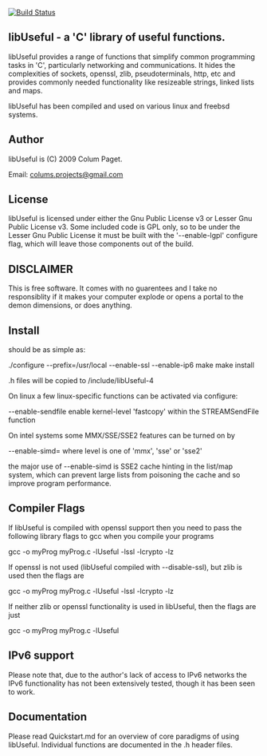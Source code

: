 [![Build Status](https://travis-ci.com/ColumPaget/libUseful.svg?branch=master)](https://travis-ci.com/ColumPaget/libUseful)

libUseful - a 'C' library of useful functions. 
-----------------------------------------------

libUseful provides a range of functions that simplify common programming tasks in 'C', particularly networking and communications. It hides the complexities of sockets, openssl, zlib, pseudoterminals, http, etc and provides commonly needed functionality like resizeable strings, linked lists and maps. 

libUseful has been compiled and used on various linux and freebsd systems.


Author
------
libUseful is (C) 2009 Colum Paget. 

Email: colums.projects@gmail.com



License
-------

libUseful is licensed under either the Gnu Public License v3 or Lesser Gnu Public License v3. Some included code is GPL only, so to be under the Lesser Gnu Public License it must be built with the '--enable-lgpl' configure flag, which will leave those components out of the build.


DISCLAIMER
----------
This is free software. It comes with no guarentees and I take no responsiblity if it makes your computer explode or opens a portal to the demon dimensions, or does anything.

Install
-------

should be as simple as:

./configure --prefix=/usr/local --enable-ssl --enable-ip6 
make
make install

.h files will be copied to <prefix>/include/libUseful-4

On linux a few linux-specific functions can be activated via configure:

--enable-sendfile   enable kernel-level 'fastcopy' within the STREAMSendFile function

On intel systems some MMX/SSE/SSE2 features can be turned on by

--enable-simd=<level>    where level is one of 'mmx', 'sse' or 'sse2'

the major use of --enable-simd is SSE2 cache hinting in the list/map system, which can prevent large lists from poisoning the cache and so improve program performance.

Compiler Flags
--------------

If libUseful is compiled with openssl support then you need to pass the following library flags to gcc when you compile your programs

gcc -o myProg myProg.c -lUseful -lssl -lcrypto -lz

If openssl is not used (libUseful compiled with --disable-ssl), but zlib is used then the flags are

gcc -o myProg myProg.c -lUseful -lssl -lcrypto -lz

If neither zlib or openssl functionality is used in libUseful, then the flags are just

gcc -o myProg myProg.c -lUseful 


IPv6 support
------------

Please note that, due to the author's lack of access to IPv6 networks the IPv6 functionality has not been extensively tested, though it has been seen to work.


Documentation
-------------

Please read Quickstart.md for an overview of core paradigms of using libUseful. Individual functions are documented in the .h header files.



